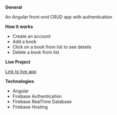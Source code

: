 **General** 

 An Angular front-end CRUD app with authentication
 
**How it works**

- Create an account
- Add a book
- Click on a book from list to see details
- Delete a book from list

**Live Project**

[Link to live app](https://angular-books-3ab1e.web.app/books/)

**Technologies**

- Angular
- Firebase Authentication
- Firebase RealTime Database
- Firebase Hosting


